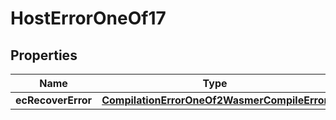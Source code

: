
# HostErrorOneOf17

## Properties
| Name | Type | Description | Notes |
| ------------ | ------------- | ------------- | ------------- |
| **ecRecoverError** | [**CompilationErrorOneOf2WasmerCompileError**](CompilationErrorOneOf2WasmerCompileError.md) |  |  |



